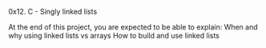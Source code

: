 0x12. C - Singly linked lists

At the end of this project, you are expected to be able to explain:
When and why using linked lists vs arrays
How to build and use linked lists